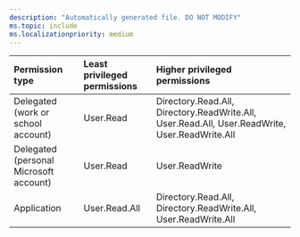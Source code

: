 ```yaml
---
description: "Automatically generated file. DO NOT MODIFY"
ms.topic: include
ms.localizationpriority: medium
---
```


|Permission type|Least privileged permissions|Higher privileged permissions|
|:---|:---|:---|
|Delegated (work or school account)|User.Read|Directory.Read.All, Directory.ReadWrite.All, User.Read.All, User.ReadWrite, User.ReadWrite.All|
|Delegated (personal Microsoft account)|User.Read|User.ReadWrite|
|Application|User.Read.All|Directory.Read.All, Directory.ReadWrite.All, User.ReadWrite.All|

